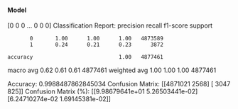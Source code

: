 #### Model
[0 0 0 ... 0 0 0]
Classification Report:
              precision    recall  f1-score   support

           0       1.00      1.00      1.00   4873589
           1       0.24      0.21      0.23      3872

    accuracy                           1.00   4877461
   macro avg       0.62      0.61      0.61   4877461
weighted avg       1.00      1.00      1.00   4877461

Accuracy: 0.9988487862845034
Confusion Matrix:
[[4871021    2568]
 [   3047     825]]
Confusion Matrix (%):
[[9.98679641e+01 5.26503441e-02]
 [6.24710274e-02 1.69145381e-02]]
